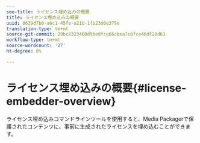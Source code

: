 ```yaml
---
seo-title: ライセンス埋め込みの概要
title: ライセンス埋め込みの概要
uuid: 0639d7b0-a6c1-45fe-a21b-1fb23d0e379e
translation-type: tm+mt
source-git-commit: 29bc8323460d9be0fce66cbea7c6fce46df20d61
workflow-type: tm+mt
source-wordcount: '27'
ht-degree: 0%

---
```



# ライセンス埋め込みの概要{#license-embedder-overview}

ライセンス埋め込みコマンドラインツールを使用すると、Media Packagerで保護されたコンテンツに、事前に生成されたライセンスを埋め込むことができます。
